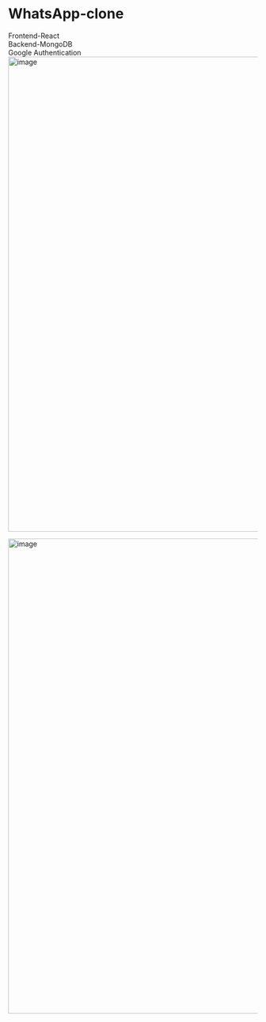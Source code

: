 # WhatsApp-clone
Frontend-React  
Backend-MongoDB  
Google Authentication
<img width="960" alt="image" src="https://user-images.githubusercontent.com/72807747/144667518-0f869c1f-8384-4aae-b395-730d5db55966.png">

<img width="960" alt="image" src="https://user-images.githubusercontent.com/72807747/144667285-55d23cd2-c28c-408b-acd8-5fe0aa98696f.png">
